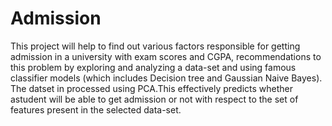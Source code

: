 # Admission
This project will help to find out various factors responsible for getting admission in a university with exam scores and CGPA, 
recommendations to this problem by exploring and analyzing a data-set and using famous classifier models (which includes Decision tree and Gaussian Naive Bayes).
The datset in processed using PCA.This effectively predicts whether astudent will be able to get admission or not with respect to the set of features present in the selected data-set.
